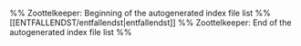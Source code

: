 %% Zoottelkeeper: Beginning of the autogenerated index file list %%
[[ENTFALLENDST/entfallendst|entfallendst]]
%% Zoottelkeeper: End of the autogenerated index file list %%
